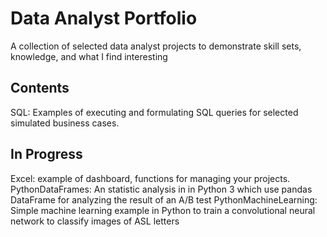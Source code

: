 # Data Analyst Portfolio

A collection of selected data analyst projects to demonstrate skill sets, knowledge, and what I find interesting

## Contents
SQL: Examples of executing and formulating SQL queries for selected simulated business cases.

## In Progress
Excel: example of dashboard, functions for managing your projects.
PythonDataFrames: An statistic analysis in in Python 3 which use pandas DataFrame for analyzing the result of an A/B test
PythonMachineLearning: Simple machine learning example in Python to train a convolutional neural network to classify images of ASL letters
